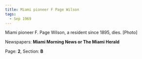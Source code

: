 ```yaml
---  
title: Miami pioneer F Page Wilson  
tags:  
  - Sep 1969  
---  
```

  
Miami pioneer F. Page Wilson, a resident since 1895, dies. [Photo]  
  
Newspapers: **Miami Morning News or The Miami Herald**  
  
Page: **2**, Section: **B** 

